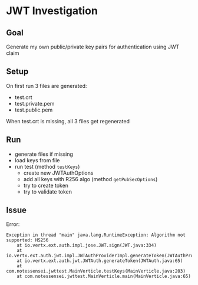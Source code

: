 # JWT Investigation

## Goal

Generate my own public/private key pairs for authentication using JWT claim

## Setup

On first run 3 files are generated:

- test.crt
- test.private.pem
- test.public.pem

When test.crt is missing, all 3 files get regenerated

## Run

- generate files if missing
- load keys from file
- run test (method `testKeys`)
   - create new JWTAuthOptions
   - add all keys with R256 algo (method `getPubSecOptions`)
   - try to create token
   - try to validate token
   
## Issue

Error:

```
Exception in thread "main" java.lang.RuntimeException: Algorithm not supported: HS256
    at io.vertx.ext.auth.impl.jose.JWT.sign(JWT.java:334)
    at io.vertx.ext.auth.jwt.impl.JWTAuthProviderImpl.generateToken(JWTAuthProviderImpl.java:182)
    at io.vertx.ext.auth.jwt.JWTAuth.generateToken(JWTAuth.java:65)
    at com.notessensei.jwttest.MainVerticle.testKeys(MainVerticle.java:203)
    at com.notessensei.jwttest.MainVerticle.main(MainVerticle.java:65)

```